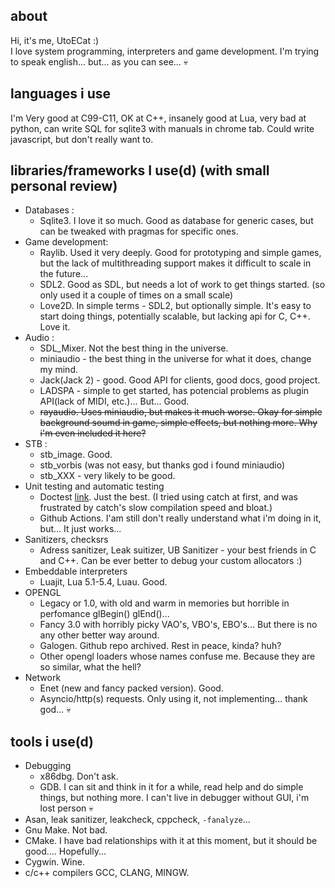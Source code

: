 ## about
Hi, it's me, UtoECat :)    
I love system programming, interpreters and game development.
I'm trying to speak english... but... as you can see... 💀
## languages i use
I'm Very good at C99-C11, OK at C++, insanely good at Lua, very bad at python, can write SQL for sqlite3 with manuals in chrome tab. Could write javascript, but don't really want to.
## libraries/frameworks I use(d) (with small personal review)
- Databases :
  - Sqlite3. I love it so much. Good as database for generic cases, but can be tweaked with pragmas for specific ones.
- Game development:
  - Raylib. Used it very deeply. Good for prototyping and simple games, but the lack of multithreading support makes it difficult to scale in the future...
  - SDL2. Good as SDL, but needs a lot of work to get things started. (so only used it a couple of times on a small scale)
  - Love2D. In simple terms - SDL2, but optionally simple. It's easy to start doing things, potentially scalable, but lacking api for C, C++. Love it.
- Audio :
  - SDL_Mixer. Not the best thing in the universe. 
  - miniaudio - the best thing in the universe for what it does, change my mind.
  - Jack(Jack 2) - good. Good API for clients, good docs, good project.
  - LADSPA - simple to get started, has potencial problems as plugin API(lack of MIDI, etc.)... But... Good.
  - ~~rayaudio. Uses miniaudio, but makes it much worse. Okay for simple background soumd in game, simple effects, but nothing more. Why i'm even included it here?~~
- STB :
  - stb_image. Good.
  - stb_vorbis (was not easy, but thanks god i found miniaudio)
  - stb_XXX - very likely to be good.
- Unit testing and automatic testing
  - Doctest [link](https://github.com/doctest/doctest). Just the best. (I tried using catch at first, and was frustrated by catch's slow compilation speed and bloat.)
  - Github Actions. I'am still don't really understand what i'm doing in it, but... It just works...
- Sanitizers, checksrs
  - Adress sanitizer, Leak suitizer, UB Sanitizer - your best friends in C and C++. Can be ever better to debug your custom allocators :)
- Embeddable interpreters
  - Luajit, Lua 5.1-5.4, Luau. Good. 
- OPENGL
  - Legacy or 1.0, with old and warm in memories but horrible in perfomance glBegin() glEnd()...
  - Fancy 3.0 with horribly picky VAO's, VBO's, EBO's... But there is no any other better way around.
  - Galogen. Github repo archived. Rest in peace, kinda? huh?
  - Other opengl loaders whose names confuse me. Because they are so similar, what the hell?
- Network
  - Enet (new and fancy packed version). Good.
  - Asyncio/http(s) requests. Only using it, not implementing... thank god... 💀
## tools i use(d)
- Debugging
  - x86dbg. Don't ask. 
  - GDB. I can sit and think in it for a while, read help and do simple things, but nothing more. I can't live in debugger without GUI, i'm lost person 💀
- Asan, leak sanitizer, leakcheck, cppcheck, `-fanalyze`... 
- Gnu Make. Not bad.
- CMake. I have bad relationships with it at this moment, but it should be good.... Hopefully...
- Cygwin. Wine.
- c/c++ compilers GCC, CLANG, MINGW.
